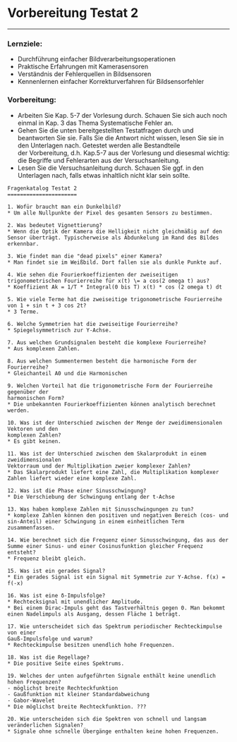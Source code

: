 # Vorbereitung Testat 2

------

### Lernziele:

- Durchführung einfacher Bildverarbeitungsoperationen
- Praktische Erfahrungen mit Kamerasensoren
- Verständnis der Fehlerquellen in Bildsensoren
- Kennenlernen einfacher Korrekturverfahren für Bildsensorfehler

### **Vorbereitung:**

* Arbeiten Sie Kap. 5-7 der Vorlesung durch. Schauen Sie sich auch noch einmal in Kap. 3 das Thema Systematische Fehler an.  
* Gehen Sie die unten bereitgestellten Testatfragen durch und beantworten Sie sie. Falls Sie die Antwort nicht wissen, lesen Sie sie in den Unterlagen nach. Getestet werden alle Bestandteile der Vorbereitung, d.h. Kap.5-7 aus der Vorlesung und diesesmal wichtig: die Begriffe und Fehlerarten aus der Versuchsanleitung.  
* Lesen Sie die Versuchsanleitung durch. Schauen Sie ggf. in den Unterlagen nach, falls etwas inhaltlich nicht klar sein sollte.

```
Fragenkatalog Testat 2
======================

1. Wofür braucht man ein Dunkelbild?
* Um alle Nullpunkte der Pixel des gesamten Sensors zu bestimmen. 

2. Was bedeutet Vignettierung?
* Wenn die Optik der Kamera die Helligkeit nicht gleichmäßig auf den Sensor überträgt. Typischerweise als Abdunkelung im Rand des Bildes erkennbar.

3. Wie findet man die "dead pixels" einer Kamera?
* Man findet sie im Weißbild. Dort fallen sie als dunkle Punkte auf.

4. Wie sehen die Fourierkoeffizienten der zweiseitigen trigonometrischen Fourierreihe für x(t) \= a cos(2 omega t) aus?
* Koeffizient Ak = 1/T * Integral(0 bis T) x(t) * cos (2 omega t) dt

5. Wie viele Terme hat die zweiseitige trigonometrische Fourierreihe von 1 + sin t + 3 cos 2t?
* 3 Terme.

6. Welche Symmetrien hat die zweiseitige Fourierreihe?
* Spiegelsymmetrisch zur Y-Achse.

7. Aus welchen Grundsignalen besteht die komplexe Fourierreihe?
* Aus komplexen Zahlen.

8. Aus welchen Summentermen besteht die harmonische Form der Fourierreihe?
* Gleichanteil A0 und die Harmonischen

9. Welchen Vorteil hat die trigonometrische Form der Fourierreihe gegenüber der
harmonischen Form?
* Die unbekannten Fourierkoeffizienten können analytisch berechnet werden.

10. Was ist der Unterschied zwischen der Menge der zweidimensionalen Vektoren und den
komplexen Zahlen?
* Es gibt keinen.

11. Was ist der Unterschied zwischen dem Skalarprodukt in einem zweidimensionalen
Vektorraum und der Multiplikation zweier komplexer Zahlen?
* Das Skalarprodukt liefert eine Zahl, die Multiplikation komplexer Zahlen liefert wieder eine komplexe Zahl.

12. Was ist die Phase einer Sinusschwingung?
* Die Verschiebung der Schwingung entlang der t-Achse

13. Was haben komplexe Zahlen mit Sinusschwingungen zu tun?
* komplexe Zahlen können den positiven und negativen Bereich (cos- und sin-Anteil) einer Schwingung in einem einheitlichen Term zusammenfassen.

14. Wie berechnet sich die Frequenz einer Sinusschwingung, das aus der Summe einer Sinus- und einer Cosinusfunktion gleicher Frequenz entsteht?
* Frequenz bleibt gleich.

15. Was ist ein gerades Signal?
* Ein gerades Signal ist ein Signal mit Symmetrie zur Y-Achse. f(x) = f(-x)

16. Was ist eine δ-Impulsfolge?
* Rechtecksignal mit unendlicher Amplitude.
* Bei einem Dirac-Impuls geht das Tastverhältnis gegen 0. Man bekommt einen Nadelimpuls als Ausgang, dessen Fläche 1 beträgt.

17. Wie unterscheidet sich das Spektrum periodischer Rechteckimpulse von einer
Gauß-Impulsfolge und warum?
* Rechteckimpulse besitzen unendlich hohe Frequenzen.

18. Was ist die Regellage?
* Die positive Seite eines Spektrums.

19. Welches der unten aufgeführten Signale enthält keine unendlich hohen Frequenzen?
- möglichst breite Rechteckfunktion
- Gaußfunktion mit kleiner Standardabweichung
- Gabor-Wavelet
* Die möglichst breite Rechteckfunktion. ???

20. Wie unterscheiden sich die Spektren von schnell und langsam veränderlichen Signalen?
* Signale ohne schnelle Übergänge enthalten keine hohen Frequenzen. 
```

